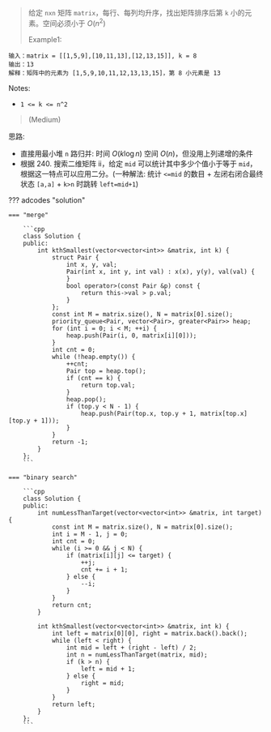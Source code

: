 <!-- prettier-ignore-start -->

>  给定 `nxn` 矩阵 `matrix`，每行、每列均升序，找出矩阵排序后第 `k` 小的元素。空间必须小于 $O(n^2)$ 
> <br>
>
>   Example1:
```
输入：matrix = [[1,5,9],[10,11,13],[12,13,15]], k = 8
输出：13
解释：矩阵中的元素为 [1,5,9,10,11,12,13,13,15]，第 8 小元素是 13
```
Notes:
>
-  `1 <= k <= n^2`
>
> (Medium)

<!-- prettier-ignore-end -->

思路:

- 直接用最小堆 `n` 路归并: 时间 $O(k\log n)$ 空间 $O(n)$，但没用上列递增的条件
- 根据 240. 搜索二维矩阵 ii，给定 `mid` 可以统计其中多少个值小于等于 `mid`，根据这一特点可以应用二分。(一种解法: 统计 `<=mid` 的数目 + 左闭右闭合最终状态 `[a,a]` + `k>n` 时跳转 `left=mid+1`)

??? adcodes "solution"

    === "merge"

        ```cpp
        class Solution {
        public:
            int kthSmallest(vector<vector<int>> &matrix, int k) {
                struct Pair {
                    int x, y, val;
                    Pair(int x, int y, int val) : x(x), y(y), val(val) {
                    }
                    bool operator>(const Pair &p) const {
                        return this->val > p.val;
                    }
                };
                const int M = matrix.size(), N = matrix[0].size();
                priority_queue<Pair, vector<Pair>, greater<Pair>> heap;
                for (int i = 0; i < M; ++i) {
                    heap.push(Pair(i, 0, matrix[i][0]));
                }
                int cnt = 0;
                while (!heap.empty()) {
                    ++cnt;
                    Pair top = heap.top();
                    if (cnt == k) {
                        return top.val;
                    }
                    heap.pop();
                    if (top.y < N - 1) {
                        heap.push(Pair(top.x, top.y + 1, matrix[top.x][top.y + 1]));
                    }
                }
                return -1;
            }
        };
        ```

    === "binary search"

        ```cpp
        class Solution {
        public:
            int numLessThanTarget(vector<vector<int>> &matrix, int target) {
                const int M = matrix.size(), N = matrix[0].size();
                int i = M - 1, j = 0;
                int cnt = 0;
                while (i >= 0 && j < N) {
                    if (matrix[i][j] <= target) {
                        ++j;
                        cnt += i + 1;
                    } else {
                        --i;
                    }
                }
                return cnt;
            }

            int kthSmallest(vector<vector<int>> &matrix, int k) {
                int left = matrix[0][0], right = matrix.back().back();
                while (left < right) {
                    int mid = left + (right - left) / 2;
                    int n = numLessThanTarget(matrix, mid);
                    if (k > n) {
                        left = mid + 1;
                    } else {
                        right = mid;
                    }
                }
                return left;
            }
        };
        ```